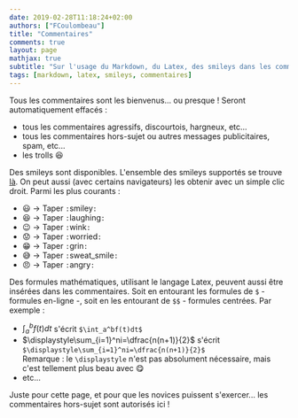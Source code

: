 ```yaml
---
date: 2019-02-28T11:18:24+02:00
authors: ["FCoulombeau"]
title: "Commentaires"
comments: true
layout: page
mathjax: true
subtitle: "Sur l'usage du Markdown, du Latex, des smileys dans les commentaires"
tags: [markdown, latex, smileys, commentaires]
---
```


Tous les commentaires sont les bienvenus... ou presque ! Seront automatiquement effacés :

- tous les commentaires agressifs, discourtois, hargneux, etc...
- tous les commentaires hors-sujet ou autres messages publicitaires, spam, etc...
- les trolls :laughing:

Des smileys sont disponibles. L'ensemble des smileys supportés se trouve [là](https://www.webpagefx.com/tools/emoji-cheat-sheet/). On peut aussi (avec certains navigateurs) les obtenir avec un simple clic droit. Parmi les plus courants :

-  :smiley: -> Taper `:`smiley`:`
-  :laughing: -> Taper `:`laughing`:`
-  :wink: -> Taper `:`wink`:`
-  :worried: -> Taper `:`worried`:`
-  :grin: -> Taper `:`grin`:`
-  :sweat_smile: -> Taper `:`sweat_smile`:`
-  :angry: -> Taper `:`angry`:`

Des formules mathématiques, utilisant le langage Latex, peuvent aussi être insérées dans les commentaires. Soit en entourant les formules de `$` - formules en-ligne -, soit en les entourant de `$$` - formules centrées. Par exemple :

- $\int_a^bf(t)dt$ s'écrit `$\int_a^bf(t)dt$`
- $\displaystyle\sum_{i=1}^ni=\dfrac{n(n+1)}{2}$ s'écrit `$\displaystyle\sum_{i=1}^ni=\dfrac{n(n+1)}{2}$`  
Remarque : le `\displaystyle` n'est pas absolument nécessaire, mais c'est tellement plus beau avec :yum:
- etc...

Juste pour cette page, et pour que les novices puissent s'exercer... les commentaires hors-sujet sont autorisés ici !